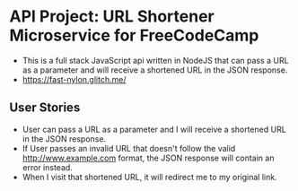 # API Project: URL Shortener Microservice for FreeCodeCamp
* This is a full stack JavaScript api written in NodeJS that can pass a URL as a parameter and will receive a shortened URL in the JSON response.
* https://fast-nylon.glitch.me/



## User Stories

* User can pass a URL as a parameter and I will receive a shortened URL in the JSON response.
* If User passes an invalid URL that doesn't follow the valid http://www.example.com format, the JSON response will contain an error instead.
* When I visit that shortened URL, it will redirect me to my original link.
